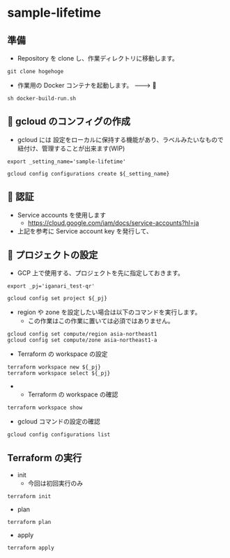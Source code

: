 # sample-lifetime

## 準備

+ Repository を clone し、作業ディレクトリに移動します。

```
git clone hogehoge
```

+ 作業用の Docker コンテナを起動します。 ---> :whale:

```
sh docker-build-run.sh
```

## :whale: gcloud のコンフィグの作成

+ gcloud には 設定をローカルに保持する機能があり、ラベルみたいなもので紐付け、管理することが出来ます(WIP)

```
export _setting_name='sample-lifetime'

gcloud config configurations create ${_setting_name}
```

## :whale: 認証

+ Service accounts を使用します
  + https://cloud.google.com/iam/docs/service-accounts?hl=ja
+ 上記を参考に Service account key を発行して、


## :whale: プロジェクトの設定

+ GCP 上で使用する、プロジェクトを先に指定しておきます。

```
export _pj='iganari_test-qr'

gcloud config set project ${_pj}
```

+ region や zone を設定したい場合は以下のコマンドを実行します。
  + この作業はこの作業に置いては必須ではありません。

```
gcloud config set compute/region asia-northeast1
gcloud config set compute/zone asia-northeast1-a
```

+ Terraform の workspace の設定

```
terraform workspace new ${_pj}
terraform workspace select ${_pj}
```

+ + Terraform の workspace の確認

```
terraform workspace show
```

+ gcloud コマンドの設定の確認

```
gcloud config configurations list
```

## Terraform の実行

+ init
  + 今回は初回実行のみ

```
terraform init
```

+ plan

```
terraform plan
```

+ apply

```
terraform apply
```
